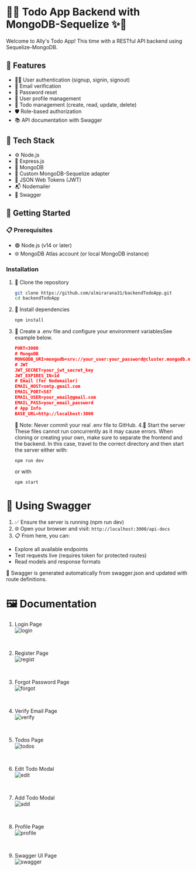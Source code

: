 # 🎀✨ Todo App Backend with MongoDB-Sequelize ✨🎀

Welcome to Ally's Todo App! This time with a RESTful API backend using Sequelize-MongoDB.

## 🌸 Features
- 🧚‍♀️ User authentication (signup, signin, signout)  
- 📧 Email verification  
- 🔐 Password reset  
- 👤 User profile management  
- 📝 Todo management (create, read, update, delete)  
- 🛡️ Role-based authorization  
- 📚 API documentation with Swagger 

## 🧱 Tech Stack
- ⚙️ Node.js  
- 🚀 Express.js  
- 🎃 MongoDB  
- 🧵 Custom MongoDB-Sequelize adapter  
- 🔑 JSON Web Tokens (JWT)  
- 📬 Nodemailer  
- 📖 Swagger  

## 🍒 Getting Started
### 📋 Prerequisites
- 🟢 Node.js (v14 or later)  
- 🌐 MongoDB Atlas account (or local MongoDB instance)

### Installation
1. 🧸 Clone the repository  
   ```bash
   git clone https://github.com/almirarana31/backendTodoApp.git
   cd backendTodoApp
   ```
2. 🧪 Install dependencies
   ```bash
   npm install
   ```
3. 🦪 Create a .env file and configure your environment variablesSee example below.
   ```json
   PORT=3000
   # MongoDB
   MONGODB_URI=mongodb+srv://your_user:your_password@cluster.mongodb.net/todoapp?      retryWrites=true&w=majority
   # JWT
   JWT_SECRET=your_jwt_secret_key
   JWT_EXPIRES_IN=1d
   # Email (for Nodemailer)
   EMAIL_HOST=smtp.gmail.com
   EMAIL_PORT=587
   EMAIL_USER=your_email@gmail.com
   EMAIL_PASS=your_email_password
   # App Info
   BASE_URL=http://localhost:3000
   ```
   🔐 Note: Never commit your real .env file to GitHub.
4.🚦 Start the server
   These files cannot run concurrently as it may cause errors. When cloning or creating      your own, make sure to separate the frontend and the backend. In this case, travel to     the correct directory and then start the server either with:
   ```bash
   npm run dev
   ```
   or with
   ```bash
   npm start
   ```

# 📖 Using Swagger
1. ✅ Ensure the server is running (npm run dev)
2. 🌐 Open your browser and visit:
   ```http://localhost:3000/api-docs```
3. 📋 From here, you can:
- Explore all available endpoints
- Test requests live (requires token for protected routes)
- Read models and response formats

🧠 Swagger is generated automatically from swagger.json and updated with route definitions.

# 🖼️ Documentation
1. Login Page <br>
![login](/screenshots/login.png)
<br>

2. Register Page <br>
![regist](/screenshots/register.png)
<br>

3. Forgot Password Page <br>
![forgot](/screenshots/reset-password.png)
<br>

4. Verify Email Page <br>
![verify](/screenshots/verify-email.png)
<br>

5. Todos Page <br>
![todos](/screenshots/todos.png)
<br>

6. Edit Todo Modal <br>
![edit](/screenshots/edit.png)
<br>

7. Add Todo Modal <br>
![add](/screenshots/add.png)
<br>

8. Profile Page <br>
![profile](/screenshots/profile.png)
<br>

9. Swagger UI Page <br>
![swagger](/screenshots/swagger.png)
<br>




